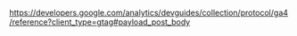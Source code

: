 https://developers.google.com/analytics/devguides/collection/protocol/ga4/reference?client_type=gtag#payload_post_body
